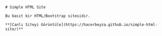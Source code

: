     # Simple HTML Site

    Bu basit bir HTML/Bootstrap sitesidir.

    **[Canlı Siteyi Görüntüle](https://hacerbeyza.github.io/simple-html-site/)** 

